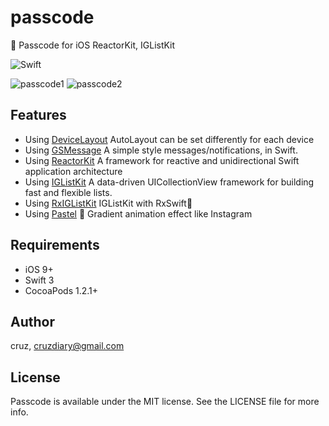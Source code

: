 # passcode
🔑 Passcode for iOS ReactorKit, IGListKit

![Swift](https://img.shields.io/badge/Swift-3.1-orange.svg)

![passcode1](https://media.giphy.com/media/pfOZFhFBI8gla/giphy.gif)
![passcode2](https://media.giphy.com/media/XUNTYzNSC25aM/giphy.gif)

## Features

* Using [DeviceLayout](https://github.com/cruisediary/DeviceLayout) AutoLayout can be set differently for each device
* Using [GSMessage](https://github.com/wxxsw/GSMessages) A simple style messages/notifications, in Swift.
* Using [ReactorKit](https://github.com/devxoul/ReactorKit) A framework for reactive and unidirectional Swift application architecture
* Using [IGListKit](https://github.com/Instagram/IGListKit) A data-driven UICollectionView framework for building fast and flexible lists.
* Using [RxIGListKit](https://github.com/yuzushioh/RxIGListKit) IGListKit with RxSwift🚀
* Using [Pastel](https://github.com/cruisediary/Pastel) 🎨 Gradient animation effect like Instagram


## Requirements

* iOS 9+
* Swift 3
* CocoaPods 1.2.1+

## Author

cruz, cruzdiary@gmail.com

## License

Passcode is available under the MIT license. See the LICENSE file for more info.
